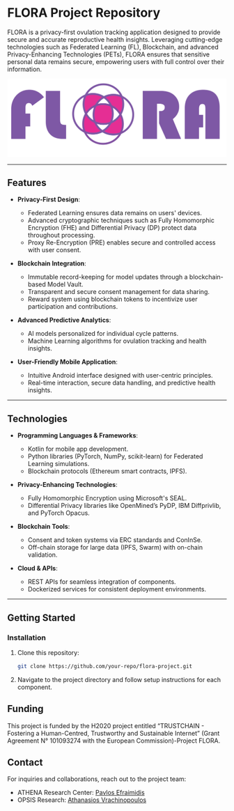 # FLORA Project Repository

FLORA is a privacy-first ovulation tracking application designed to provide secure and accurate reproductive health insights. Leveraging cutting-edge technologies such as Federated Learning (FL), Blockchain, and advanced Privacy-Enhancing Technologies (PETs), FLORA ensures that sensitive personal data remains secure, empowering users with full control over their information.

![Alt Text](FLORA_Rectangle_Transparent.png)

---

## Features

- **Privacy-First Design**:
  - Federated Learning ensures data remains on users' devices.
  - Advanced cryptographic techniques such as Fully Homomorphic Encryption (FHE) and Differential Privacy (DP) protect data throughout processing.
  - Proxy Re-Encryption (PRE) enables secure and controlled access with user consent.

- **Blockchain Integration**:
  - Immutable record-keeping for model updates through a blockchain-based Model Vault.
  - Transparent and secure consent management for data sharing.
  - Reward system using blockchain tokens to incentivize user participation and contributions.

- **Advanced Predictive Analytics**:
  - AI models personalized for individual cycle patterns.
  - Machine Learning algorithms for ovulation tracking and health insights.

- **User-Friendly Mobile Application**:
  - Intuitive Android interface designed with user-centric principles.
  - Real-time interaction, secure data handling, and predictive health insights.

---

## Technologies

- **Programming Languages & Frameworks**:
  - Kotlin for mobile app development.
  - Python libraries (PyTorch, NumPy, scikit-learn) for Federated Learning simulations.
  - Blockchain protocols (Ethereum smart contracts, IPFS).

- **Privacy-Enhancing Technologies**:
  - Fully Homomorphic Encryption using Microsoft's SEAL.
  - Differential Privacy libraries like OpenMined’s PyDP, IBM Diffprivlib, and PyTorch Opacus.

- **Blockchain Tools**:
  - Consent and token systems via ERC standards and ConInSe.
  - Off-chain storage for large data (IPFS, Swarm) with on-chain validation.

- **Cloud & APIs**:
  - REST APIs for seamless integration of components.
  - Dockerized services for consistent deployment environments.

---

## Getting Started

### Installation
1. Clone this repository:
   ```bash
   git clone https://github.com/your-repo/flora-project.git
2. Navigate to the project directory and follow setup instructions for each component.


## Funding
This project is funded by  the  H2020  project  entitled  “TRUSTCHAIN  - Fostering  a  Human-Centred,  Trustworthy  and  Sustainable  Internet”  (Grant  Agreement  N° 101093274 with the European Commission)-Project FLORA.

## Contact
For inquiries and collaborations, reach out to the project team:
- ATHENA Research Center: [Pavlos Efraimidis](mailto:pefraimi@athenarc.gr)
- OPSIS Research: [Athanasios Vrachinopoulos](mailto:info@opsys.ro)

  
